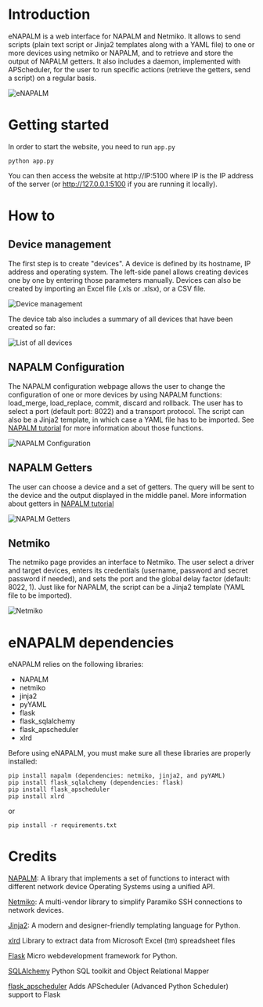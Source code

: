 # Introduction

eNAPALM is a web interface for NAPALM and Netmiko.
It allows to send scripts (plain text script or Jinja2 templates along with a YAML file) to one or more devices using netmiko or NAPALM, and to retrieve and store the output of NAPALM getters.
It also includes a daemon, implemented with APScheduler, for the user to run specific actions (retrieve the getters, send a script) on a regular basis.

![eNAPALM](https://github.com/afourmy/e-napalm/blob/master/readme/napalm_configuration.png)

# Getting started

In order to start the website, you need to run `app.py`
```
python app.py
```

You can then access the website at http://IP:5100 where IP is the IP address of the server (or http://127.0.0.1:5100 if you are running it locally).

# How to

## Device management

The first step is to create "devices". 
A device is defined by its hostname, IP address and operating system.
The left-side panel allows creating devices one by one by entering those parameters manually. Devices can also be created by importing an Excel file (.xls or .xlsx), or a CSV file.

![Device management](https://github.com/afourmy/e-napalm/blob/master/readme/manage_devices.png)

The device tab also includes a summary of all devices that have been created so far:
    
![List of all devices](https://github.com/afourmy/e-napalm/blob/master/readme/list_devices.png)

## NAPALM Configuration

The NAPALM configuration webpage allows the user to change the configuration of one or more devices by using NAPALM functions: load_merge, load_replace, commit, discard and rollback.
The user has to select a port (default port: 8022) and a transport protocol.
The script can also be a Jinja2 template, in which case a YAML file has to be imported.
See [NAPALM tutorial](https://napalm.readthedocs.io/en/latest/tutorials/first_steps_config.html "NAPALM tutorial") for more information about those functions.

![NAPALM Configuration](https://github.com/afourmy/e-napalm/blob/master/readme/napalm_configuration.png)

## NAPALM Getters

The user can choose a device and a set of getters. The query will be sent to the device and the output displayed in the middle panel. More information about getters in [NAPALM tutorial](https://napalm.readthedocs.io/en/latest/base.html "NAPALM tutorial")

![NAPALM Getters](https://github.com/afourmy/e-napalm/blob/master/readme/napalm_getters.png)

## Netmiko

The netmiko page provides an interface to Netmiko.
The user select a driver and target devices, enters its credentials (username, password and secret password if needed), and sets the port and the global delay factor (default: 8022, 1).
Just like for NAPALM, the script can be a Jinja2 template (YAML file to be imported).

![Netmiko](https://github.com/afourmy/e-napalm/blob/master/readme/netmiko.png)

# eNAPALM dependencies

eNAPALM relies on the following libraries:

* NAPALM
* netmiko
* jinja2
* pyYAML
* flask
* flask_sqlalchemy
* flask_apscheduler
* xlrd

Before using eNAPALM, you must make sure all these libraries are properly installed:

```
pip install napalm (dependencies: netmiko, jinja2, and pyYAML)
pip install flask_sqlalchemy (dependencies: flask)
pip install flask_apscheduler
pip install xlrd
```

or 

```
pip install -r requirements.txt
```

# Credits

[NAPALM](https://github.com/napalm-automation/napalm "NAPALM"): A library that implements a set of functions to interact with different network device Operating Systems using a unified API.

[Netmiko](https://github.com/ktbyers/netmiko "Netmiko"): A multi-vendor library to simplify Paramiko SSH connections to network devices.

[Jinja2](https://github.com/pallets/jinja "Jinja2"): A modern and designer-friendly templating language for Python.

[xlrd](https://github.com/python-excel/xlrd) Library to extract data from Microsoft Excel (tm) spreadsheet files

[Flask](http://flask.pocoo.org) Micro webdevelopment framework for Python.

[SQLAlchemy](https://www.sqlalchemy.org) Python SQL toolkit and Object Relational Mapper

[flask_apscheduler](https://github.com/viniciuschiele/flask-apscheduler) Adds APScheduler (Advanced Python Scheduler) support to Flask